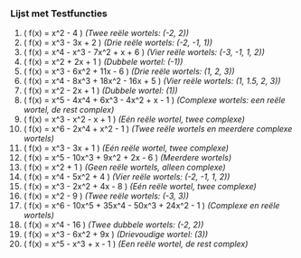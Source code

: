 ### Lijst met Testfuncties
1. \( f(x) = x^2 - 4 \) *(Twee reële wortels: \(-2, 2\))*
2. \( f(x) = x^3 - 3x + 2 \) *(Drie reële wortels: \(-2, -1, 1\))*
3. \( f(x) = x^4 - x^3 - 7x^2 + x + 6 \) *(Vier reële wortels: \(-3, -1, 1, 2\))*
4. \( f(x) = x^2 + 2x + 1 \) *(Dubbele wortel: \(-1\))*
5. \( f(x) = x^3 - 6x^2 + 11x - 6 \) *(Drie reële wortels: \(1, 2, 3\))*
6. \( f(x) = x^4 - 8x^3 + 18x^2 - 16x + 5 \) *(Vier reële wortels: \(1, 1.5, 2, 3\))*
7. \( f(x) = x^2 - 2x + 1 \) *(Dubbele wortel: \(1\))*
8. \( f(x) = x^5 - 4x^4 + 6x^3 - 4x^2 + x - 1 \) *(Complexe wortels: een reële wortel, de rest complex)*
9. \( f(x) = x^3 - x^2 - x + 1 \) *(Eén reële wortel, twee complexe)*
10. \( f(x) = x^6 - 2x^4 + x^2 - 1 \) *(Twee reële wortels en meerdere complexe wortels)*
11. \( f(x) = x^3 - 3x + 1 \) *(Eén reële wortel, twee complexe)*
12. \( f(x) = x^5 - 10x^3 + 9x^2 + 2x - 6 \) *(Meerdere wortels)*
13. \( f(x) = x^2 + 1 \) *(Geen reële wortels, alleen complexe)*
14. \( f(x) = x^4 - 5x^2 + 4 \) *(Vier reële wortels: \(-2, -1, 1, 2\))*
15. \( f(x) = x^3 - 2x^2 + 4x - 8 \) *(Eén reële wortel, twee complexe)*
16. \( f(x) = x^2 - 9 \) *(Twee reële wortels: \(-3, 3\))*
17. \( f(x) = x^6 - 10x^5 + 35x^4 - 50x^3 + 24x^2 - 1 \) *(Complexe en reële wortels)*
18. \( f(x) = x^4 - 16 \) *(Twee dubbele wortels: \(-2, 2\))*
19. \( f(x) = x^3 - 6x^2 + 9x \) *(Drievoudige wortel: \(3\))*
20. \( f(x) = x^5 - x^3 + x - 1 \) *(Een reële wortel, de rest complex)*
